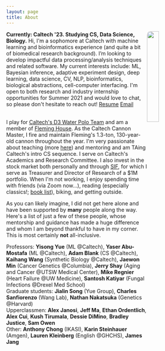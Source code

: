 ```yaml
---
layout: page
title: About
---
```

<div>
<img style="float:right; width: 25%; border-radius: 10px; border: 0px solid;" src="{{site.github_url}}/assets/img/James Bowden portrait.jpeg">
</div>
<div>
<p>
  <b>Currently: Caltech '23. Studying CS, Data Science, Biology.</b> Hi, I'm a sophomore at Caltech with machine learning and bioinformatics experience (and quite a bit of biomedical research background). I’m looking to develop impactful data processing/analysis techniques and related software. My current interests include: ML, Bayesian inference, adaptive experiment design, deep learning, data science, CV, NLP, bioinformatics, biological abstractions, cell-computer interfacing. I'm open to both research and industry internship opportunities for Summer 2021 and would love to chat, so please don't hesitate to reach out! <a href="https://james-bowden.github.io/pages/resume/">Resume</a> <a href="jbowden@caltech.edu">Email</a><br><br>

I play for <a href="https://www.gocaltech.com/sports/mwaterpolo/index">Caltech's D3 Water Polo Team</a> and am a member of <a href="http://www.fleming.caltech.edu/">Fleming House</a>. As the Caltech Cannon Master, I fire and maintain Fleming's 1.3-ton, 130-year-old cannon throughout the year. I'm very passionate about teaching (more <a href="https://james-bowden.github.io/pages/teaching/">here</a>) and mentoring and am TAing Caltech's intro CS sequence. I serve on Caltech's Academics and Research Committee. I also invest in the stock market both personally and through <a href="http://sif.caltech.edu/">SIF</a>, for which I serve as Treasurer and Director of Research of a $1M portfolio. When I'm not working, I enjoy spending time with friends (via Zoom now...), reading (especially classics!; <a href="https://james-bowden.github.io/Book-List">book list</a>), biking, and getting outside.
</p>
</div>
<div><p>
As you can likely imagine, I did not get here alone and have been supported by <b>many</b> people along the way. Here's a list of just a few of these people, whose mentorship and guidance has made a huge difference and whom I am beyond thankful to have in my corner. This is most certainly <b>not</b> all-inclusive. <br>

Professors: <b>Yisong Yue</b> (ML @Caltech), <b>Yaser Abu-Mostafa</b> (ML @Caltech), <b>Adam Blank</b> (CS @Caltech), <b>Kaihang Wang</b> (Synthetic Biology @Caltech), <b>Jaewon Min</b> (Cancer Genetics @Columbia), <b>Jerry Shay</b> (Aging and Cancer @UTSW Medical Center), <b>Mike Regnier</b> (Heart Failure @UW Medicine), <b>Santosh Katiyar</b> (Fungal Infections @Drexel Med School)
<br>
Graduate students: <b>Jialin Song</b> (Yue Group), <b>Charles Sanfiorenzo</b> (Wang Lab), <b>Nathan Nakatsuka</b> (Genetics @Harvard)
<br>
Upperclassmen: <b>Alex Janosi</b>, <b>Jeff Ma</b>, <b>Ethan Ordentlich</b>, <b>Alex Cui</b>, <b>Kush Tirumala</b>, <b>Dessie DiMino</b>, <b>Bradley Justice</b>, <b>Sam Owen</b>
<br>
Other: <b>Anthony Chong</b> (IKASI), <b>Karin Steinhauer</b> (Amgen), <b>Lauren Kleinberg</b> (English @GHCHS), <b>James Jang</b>
</p></div>
